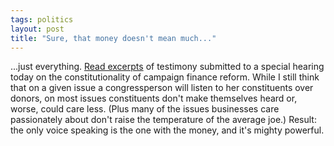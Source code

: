 ```yaml
---
tags: politics
layout: post
title: "Sure, that money doesn't mean much..."
---
```




...just everything. <a href="http://www.washingtonpost.com/wp-dyn/articles/A5936-2002Dec3.html">Read excerpts</a> of testimony submitted to a special hearing today on the constitutionality of campaign finance reform. While I still think that on a given issue a congressperson will listen to her constituents over donors, on most issues constituents don't make themselves heard or, worse, could care less. (Plus many of the issues businesses care passionately about don't raise the temperature of the average joe.) Result: the only voice speaking is the one with the money, and it's mighty powerful.


